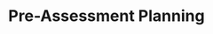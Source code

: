 ---
title: Pre-Assessment Planning
description: What to Do Before Touching the Keyboard
draft: false
spaceBetweenTitleText: 25
collapsible: true
weight: 1
---